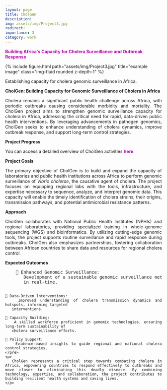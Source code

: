 ```yaml
---
layout: page
title: CholGen
description:
img: assets/img/Project3.jpg
redirect:
importance: 3
category: work
---
```

<style>
  /* Color definitions for both modes */
  :root {
    --cholera-link-color: #B509AC; /* Purple for light mode */
  }

  [data-theme="dark"] {
    --cholera-link-color: #4682b4; /* Steel blue for dark mode */
  }

  /* Style for Cholera project links (bold) */
  .cholera-project-link {
    color: var(--cholera-link-color);
    font-weight: bold;
    text-decoration: none;
  }
  .cholera-project-link:hover {
    text-decoration: underline;
  }

  /* Style for CholGen activity link */
  .cholgen-activity-link {
    color: var(--cholera-link-color);
    font-weight: bold;
    text-decoration: none;
  }
  .cholgen-activity-link:hover {
    text-decoration: underline;
  }
</style>

<a href="https://bit.ly/3ZzVJWX" class="cholera-project-link">Building Africa's Capacity for Cholera Surveillance and Outbreak Response</a>

<div class="row">
    <div class="col-sm mt-3 mt-md-0">
        {% include figure.html path="assets/img/Project3.jpg" title="example image" class="img-fluid rounded z-depth-1" %}
    </div>
</div>
<div class="caption" style="text-align: justify;">
    <p>
        Establishing capacity for cholera genomic surveillance in Africa.
    </p>
    <p>
        <strong>CholGen: Building Capacity for Genomic Surveillance of Cholera in Africa</strong>
    </p>
    <p>
        Cholera remains a significant public health challenge across Africa, with periodic outbreaks causing considerable morbidity and mortality. The CholGen project aims to strengthen genomic surveillance capacity for cholera in Africa, addressing the critical need for rapid, data-driven public health interventions. By leveraging advancements in pathogen genomics, CholGen seeks to enhance understanding of cholera dynamics, improve outbreak response, and support long-term control strategies.
    </p>
    <p>
        <strong>Project Progress</strong>
    </p>
    <p>
        You can access a detailed overview of CholGen activities <a href="https://github.com/gmboowa/gmboowa.github.io/blob/master/assets/pdf/Gerald_Mboowa_Enhanced_Cholera_Genomic_Surveillance_in_Africa.pdf" target="_blank" class="cholgen-activity-link">here</a>.
    </p>
    <p>
        <strong>Project Goals</strong>
    </p>
    <p>
        The primary objective of CholGen is to build and expand the capacity of laboratories and public health institutions across Africa to perform genomic surveillance of <em>Vibrio cholerae</em>, the causative agent of cholera. The project focuses on equipping regional labs with the tools, infrastructure, and expertise necessary to sequence, analyze, and interpret genomic data. This capacity will enable the timely identification of cholera strains, their origins, transmission pathways, and potential antimicrobial resistance patterns.
    </p>
    <p>
        <strong>Approach</strong>
    </p>
    <p>
        CholGen collaborates with National Public Health Institutes (NPHIs) and regional laboratories, providing specialized training in whole-genome sequencing (WGS) and bioinformatics. By utilizing cutting-edge genomic tools, the project supports routine surveillance and rapid response during outbreaks. CholGen also emphasizes partnerships, fostering collaboration between African countries to share data and resources for regional cholera control.
    </p>
    <p>
    <strong>Expected Outcomes</strong>
    <pre>
    🔹 Enhanced Genomic Surveillance:  
       Development of a sustainable genomic surveillance network capable of tracking cholera outbreaks
       in real-time.  

    🔹 Data-Driven Interventions:
       Improved understanding of cholera transmission dynamics and hotspots, informing targeted
       interventions.  

    🔹 Capacity Building:
       A skilled workforce proficient in genomic technologies, ensuring long-term sustainability of   
       cholera surveillance efforts.  

    🔹 Policy Support:
       Evidence-based insights to guide regional and national cholera control strategies.   
    </pre>
    <p>
      CholGen represents a critical step towards combating cholera in Africa, empowering countries to respond effectively to outbreaks and move closer to eliminating this deadly disease. By combining technology, expertise, and collaboration, the project contributes to building resilient health systems and saving lives.
    </p>
